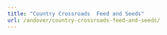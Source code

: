 ```yaml
---
title: "Country Crossroads  Feed and Seeds"
url: /andover/country-crossroads-feed-and-seeds/
---
```

